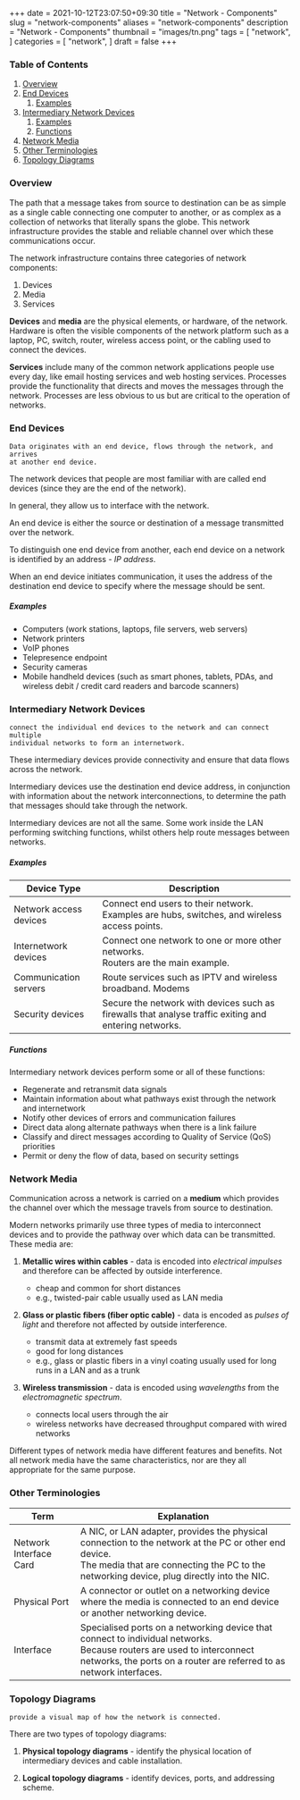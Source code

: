 +++
date = 2021-10-12T23:07:50+09:30
title = "Network - Components"
slug = "network-components"
aliases = "network-components"
description = "Network - Components"
thumbnail = "images/tn.png"
tags = [
    "network",
]
categories = [
    "network",
]
draft = false
+++

### Table of Contents

1. [Overview](#overview)
1. [End Devices](#end-devices)
    1. [Examples](#examples)
1. [Intermediary Network Devices](#intermediary-network-devices)
    1. [Examples](#examples-1)
    1. [Functions](#functions)
1. [Network Media](#network-media)
1. [Other Terminologies](#other-terminologies)
1. [Topology Diagrams](#topology-diagrams)

### Overview

The path that a message takes from source to destination can be as simple as a
single cable connecting one computer to another, or as complex as a collection
of networks that literally spans the globe. This network infrastructure provides
the stable and reliable channel over which these communications occur.

The network infrastructure contains three categories of network components:

1. Devices
1. Media
1. Services

**Devices** and **media** are the physical elements, or hardware, of the
network. Hardware is often the visible components of the network platform such
as a laptop, PC, switch, router, wireless access point, or the cabling used to
connect the devices.

**Services** include many of the common network applications people use every
day, like email hosting services and web hosting services. Processes provide the
functionality that directs and moves the messages through the network. Processes
are less obvious to us but are critical to the operation of networks.

### End Devices

    Data originates with an end device, flows through the network, and arrives
    at another end device.

The network devices that people are most familiar with are called end devices
(since they are the end of the network).

In general, they allow us to interface with the network.

An end device is either the source or destination of a message transmitted over
the network.

To distinguish one end device from another, each end device on a
network is identified by an address - *IP address*.

When an end device initiates communication, it uses the address of the
destination end device to specify where the message should be sent.

##### Examples

- Computers (work stations, laptops, file servers, web servers)
- Network printers
- VoIP phones
- Telepresence endpoint
- Security cameras
- Mobile handheld devices (such as smart phones, tablets, PDAs, and wireless
  debit / credit card readers and barcode scanners)

### Intermediary Network Devices

    connect the individual end devices to the network and can connect multiple
    individual networks to form an internetwork.

These intermediary devices provide connectivity and ensure that data flows
across the network.

Intermediary devices use the destination end device address, in conjunction with
information about the network interconnections, to determine the path that
messages should take through the network.

Intermediary devices are not all the same. Some work inside the LAN performing
switching functions, whilst others help route messages between networks.

##### Examples

| Device Type            | Description                                                                                           |
| --                     | --                                                                                                    |
| Network access devices | Connect end users to their network.<br />Examples are hubs, switches, and wireless access points.          |
| Internetwork devices   | Connect one network to one or more other networks.<br />Routers are the main example.                      |
| Communication servers  | Route services such as IPTV and wireless broadband. Modems                                            | Connect users to servers and networks through telephone or cable. |
| Security devices       | Secure the network with devices such as firewalls that analyse traffic exiting and entering networks. |

##### Functions

Intermediary network devices perform some or all of these functions:

- Regenerate and retransmit data signals
- Maintain information about what pathways exist through the network and
  internetwork
- Notify other devices of errors and communication failures
- Direct data along alternate pathways when there is a link failure
- Classify and direct messages according to Quality of Service (QoS) priorities
- Permit or deny the flow of data, based on security settings

### Network Media

Communication across a network is carried on a **medium** which provides the
channel over which the message travels from source to destination.

Modern networks primarily use three types of media to interconnect devices and
to provide the pathway over which data can be transmitted. These media are:

1. **Metallic wires within cables** - data is encoded into *electrical impulses*
and therefore can be affected by outside interference.
    - cheap and common for short distances
    - e.g., twisted-pair cable usually used as LAN media

1. **Glass or plastic fibers (fiber optic cable)** - data is encoded as *pulses
of light* and therefore not affected by outside interference.
    - transmit data at extremely fast speeds
    - good for long distances
    - e.g., glass or plastic fibers in a vinyl coating usually used for long
      runs in a LAN and as a trunk

1. **Wireless transmission** - data is encoded using *wavelengths* from the
*electromagnetic spectrum*.
    - connects local users through the air
    - wireless networks have decreased throughput compared with wired networks

Different types of network media have different features and benefits. Not all
network media have the same characteristics, nor are they all appropriate for
the same purpose.

### Other Terminologies

| Term                   | Explanation                                                                                                                                                                                                 |
| --                     | --                                                                                                                                                                                                          |
| Network Interface Card | A NIC, or LAN adapter, provides the physical connection to the network at the PC or other end device.<br />The media that are connecting the PC to the networking device, plug directly into the NIC. |
| Physical Port          | A connector or outlet on a networking device where the media is connected to an end device or another networking device.                                                                                |
| Interface              | Specialised ports on a networking device that connect to individual networks.<br />Because routers are used to interconnect networks, the ports on a router are referred to as network interfaces.               |

### Topology Diagrams

    provide a visual map of how the network is connected.

There are two types of topology diagrams:

1. **Physical topology diagrams** - identify the physical location of
intermediary devices and cable installation.

1. **Logical topology diagrams** - identify devices, ports, and addressing
scheme.
